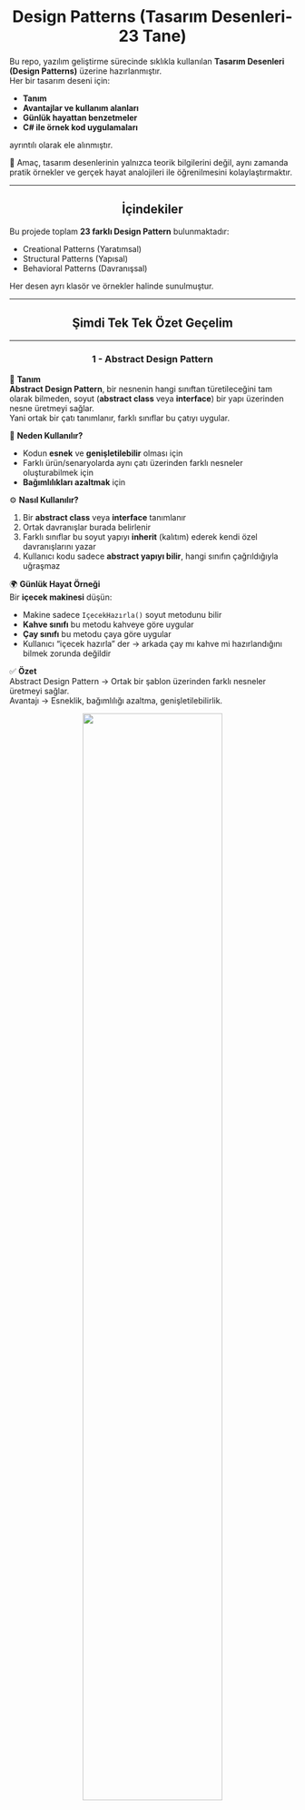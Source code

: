 <h1 align="center">Design Patterns (Tasarım Desenleri-23 Tane)</h1>

Bu repo, yazılım geliştirme sürecinde sıklıkla kullanılan **Tasarım Desenleri (Design Patterns)** üzerine hazırlanmıştır.  
Her bir tasarım deseni için:
 
- **Tanım**
- **Avantajlar ve kullanım alanları**   
- **Günlük hayattan benzetmeler**  
- **C# ile örnek kod uygulamaları**  

ayrıntılı olarak ele alınmıştır.  

📌 Amaç, tasarım desenlerinin yalnızca teorik bilgilerini değil, aynı zamanda pratik örnekler ve gerçek hayat analojileri ile öğrenilmesini kolaylaştırmaktır.  

---

<h2 align="center">İçindekiler</h2>

Bu projede toplam **23 farklı Design Pattern** bulunmaktadır:

- Creational Patterns (Yaratımsal)  
- Structural Patterns (Yapısal)  
- Behavioral Patterns (Davranışsal)  

Her desen ayrı klasör ve örnekler halinde sunulmuştur.  

---

<h2 align="center">Şimdi Tek Tek Özet Geçelim</h2>

---

<h3 align="center">1 - Abstract Design Pattern</h3>

📖 **Tanım**  
**Abstract Design Pattern**, bir nesnenin hangi sınıftan türetileceğini tam olarak bilmeden, soyut (**abstract class** veya **interface**) bir yapı üzerinden nesne üretmeyi sağlar.  
Yani ortak bir çatı tanımlanır, farklı sınıflar bu çatıyı uygular.

🎯 **Neden Kullanılır?**  
- Kodun **esnek** ve **genişletilebilir** olması için  
- Farklı ürün/senaryolarda aynı çatı üzerinden farklı nesneler oluşturabilmek için  
- **Bağımlılıkları azaltmak** için  

⚙️ **Nasıl Kullanılır?**  
1. Bir **abstract class** veya **interface** tanımlanır  
2. Ortak davranışlar burada belirlenir  
3. Farklı sınıflar bu soyut yapıyı **inherit** (kalıtım) ederek kendi özel davranışlarını yazar  
4. Kullanıcı kodu sadece **abstract yapıyı bilir**, hangi sınıfın çağrıldığıyla uğraşmaz  

🌍 **Günlük Hayat Örneği**  
Bir **içecek makinesi** düşün:  

- Makine sadece `IçecekHazırla()` soyut metodunu bilir  
- **Kahve sınıfı** bu metodu kahveye göre uygular  
- **Çay sınıfı** bu metodu çaya göre uygular  
- Kullanıcı “içecek hazırla” der → arkada çay mı kahve mi hazırlandığını bilmek zorunda değildir  

✅ **Özet**  
Abstract Design Pattern → Ortak bir şablon üzerinden farklı nesneler üretmeyi sağlar.  
Avantajı → Esneklik, bağımlılığı azaltma, genişletilebilirlik.

<p align="center">
  <img src="https://github.com/user-attachments/assets/9e999a68-6dee-4f2f-a505-75a9d3449262" width="70%" />
</p>

---

<h3 align="center">2 - Adapter Design Pattern</h3>

📖 **Tanım**  
**Adapter Design Pattern**, uyumsuz iki sınıfı veya sistemi birbirine uyumlu hale getirmek için kullanılan yapısal bir tasarım desenidir.  
Bir çeşit **çevirmen / dönüştürücü** görevi görür.  

🎯 **Neden Kullanılır?**  
- Farklı **arayüzlere (interface)** sahip sınıfları birlikte çalıştırabilmek için  
- Eski kodları **değiştirmeden** yeni sisteme entegre etmek için  
- Kod tekrarını ve **karmaşıklığı azaltmak** için  

⚙️ **Nasıl Kullanılır?**  
1. Bir **hedef arayüz (Target Interface)** tanımlanır  
2. Bu arayüze uymayan bir mevcut sınıf (**Adaptee**) vardır  
3. **Adapter sınıfı**, bu mevcut sınıfı hedef arayüze uydurur  
4. Kullanıcı sadece **hedef arayüzü** kullanır, uyumsuzluğu fark etmez  

🌍 **Günlük Hayat Örneği**  
Bir **priz adaptörü** düşün:  

- Telefon şarj aletin **ABD fişine** göre tasarlanmış olabilir  
- Türkiye’deki priz ise uyumlu değildir  
- Bir **priz adaptörü** kullanarak cihazını şarj edebilirsin  

➡️ Burada:  
- **Priz = Sistem**  
- **Cihaz = Sınıf**  
- **Adaptör = Adapter Pattern**  

✅ **Özet**  
Adapter Design Pattern → Uyumsuz yapıları uyumlu hale getirir.  
Avantajı → Eski ve yeni sistemleri birlikte çalıştırmak, kodu tekrar yazmadan entegre etmek.

<p align="center">
<img src="https://github.com/user-attachments/assets/58e14418-f5e6-428e-8238-eef5dfa948a6" width="70%" />
</p>

---

<h3 align="center">3 - Bridge Design Pattern</h3>

📖 **Tanım**  
**Bridge Design Pattern**, soyutlama (**Abstraction**) ile uygulama (**Implementation**) kısımlarını birbirinden ayırarak,  
ikisinin de bağımsız şekilde geliştirilebilmesini sağlayan yapısal bir tasarım desenidir.  

🎯 **Neden Kullanılır?**  
- Soyutlama ile uygulamanın birbirine **sıkı sıkıya bağlı olmasını engellemek** için  
- Hem soyutlamayı hem de uygulamayı **ayrı ayrı genişletebilmek** için  
- **Kod tekrarını azaltmak** ve **esnekliği artırmak** için  

⚙️ **Nasıl Kullanılır?**  
1. Bir **Abstraction (Soyutlama sınıfı)** tanımlanır → kullanıcı bu sınıf üzerinden sistemi görür  
2. Bir **Implementor (Uygulama arayüzü)** tanımlanır → detayların nasıl yapılacağını belirler  
3. **ConcreteImplementor** sınıfları bu arayüzü uygular  
4. **Abstraction** sınıfı, **implementasyonu** kullanarak işlemleri gerçekleştirir  

🌍 **Günlük Hayat Örneği**  
Bir **uzaktan kumanda** düşün:  

- **Abstraction** → Kumanda (kullanıcı sadece “aç/kapat” düğmesine basar)  
- **Implementor** → Elektronik cihaz arayüzü (TV, Radyo, Klima gibi)  
- **ConcreteImplementor** → TV sınıfı, Radyo sınıfı, Klima sınıfı  

➡️ Kullanıcı aynı kumanda ile farklı cihazları yönetebilir.  
Kumanda değişmeden cihaz türü değişebilir.  

✅ **Özet**  
Bridge Design Pattern → Soyutlama ve uygulamayı birbirinden ayırarak esnek ve bağımsız geliştirme sağlar.  
Avantajı → Hem soyutlamanın hem de uygulamanın ayrı ayrı genişletilmesine izin verir, tekrar eden kodu azaltır.  

<p align="center">
<img src="https://github.com/user-attachments/assets/31bbeb8d-1bcc-4f8b-bf37-0b78a0819ba5" width="70%" />
</p>

---

<h3 align="center">4 - Builder Design Pattern</h3>

📖 **Tanım**  
**Builder Design Pattern**, karmaşık nesnelerin adım adım (**step by step**) oluşturulmasını sağlayan bir **yapılandırma (creational)** tasarım desenidir.  
Nesnenin **nasıl oluşturulacağı** ile **hangi parçalarının olacağı** birbirinden ayrılır.  

🎯 **Neden Kullanılır?**  
- Karmaşık nesneleri **yönetilebilir** şekilde kurmak için  
- Aynı nesnenin farklı tiplerini (**farklı kombinasyonlarla**) oluşturabilmek için  
- Kodun **okunabilirliğini** ve **bakımını kolaylaştırmak** için  

⚙️ **Nasıl Kullanılır?**  
1. **Product** (Ürün sınıfı) tanımlanır → oluşturulacak nesne  
2. Bir **Builder arayüzü** oluşturulur → hangi adımların olacağını belirtir  
3. **Concrete Builder** sınıfları → bu adımları farklı şekillerde uygular  
4. **Director** sınıfı → adımların sırasını yönetir  
5. Sonuç → farklı kombinasyonlarla aynı tipte ürünler üretilebilir  

🌍 **Günlük Hayat Örneği**  
Bir **hamburgerci** düşün:  

- **Product** → Hamburger  
- **Builder** → Hamburgerin adımları: ekmek seç, köfte ekle, sos ekle, içecek ekle  
- **Concrete Builder** → McDonald’s Burger Builder, Burger King Burger Builder (farklı içerikler)  
- **Director** → Kasadaki görevli “BigMac yap” dediğinde adımları sırasıyla uygular  

➡️ Sonuç: Aynı süreçle farklı türde hamburgerler hazırlanabilir  

✅ **Özet**  
Builder Design Pattern → Karmaşık nesneleri adım adım inşa etmeyi sağlar.  
Avantajı → Farklı türde ürünleri aynı süreçle oluşturabilme, esneklik ve düzenli kod yapısı.  

<p align="center">
<img src="https://github.com/user-attachments/assets/6a1a71d9-5512-4a3b-9bf0-c996a3d99311" width="70%" />
</p>

---

<h3 align="center">5 - Chain of Responsibility Design Pattern</h3>

📖 **Tanım**  
**Chain of Responsibility Design Pattern**, bir isteğin (**request**) birden fazla nesne tarafından **sırayla işlenmesini** sağlayan bir **davranışsal (behavioral)** tasarım desenidir.  
Hangi nesnenin isteği işleyeceği, çalışma zamanında zincir üzerinde belirlenir.  

🎯 **Neden Kullanılır?**  
- İsteği kimin ele alacağını **kodda sabitlememek** için  
- İstek farklı koşullara göre farklı nesneler tarafından işlenebilsin diye  
- **Sorumlulukları nesneler arasında paylaştırmak** ve bağımlılığı azaltmak için  

⚙️ **Nasıl Kullanılır?**  
1. Bir **Handler (işleyici) arayüzü** tanımlanır  
2. Her bir **ConcreteHandler**, bu arayüzü uygular  
   - İsteği işler ya da zincirdeki bir sonraki nesneye aktarır  
3. İstek **zincirin başına** gönderilir → uygun olan handler isteği işler  

🌍 **Günlük Hayat Örneği**  
Bir **şirket izin onayı süreci** düşün:  

- Çalışan **10 gün izin** istedi  
- **Handler 1 (Takım Lideri)** → 3 güne kadar izin onaylayabilir. 10 günse → üstüne yollar  
- **Handler 2 (Müdür)** → 7 güne kadar izin onaylayabilir. 10 günse → üstüne yollar  
- **Handler 3 (Genel Müdür)** → Daha uzun izinleri onaylar  

➡️ Çalışan sadece “izin isteği” gönderir.  
Kim onaylayacaksa zincir üzerinde karar verilir.  

✅ **Özet**  
Chain of Responsibility Pattern → Bir isteği sırayla farklı nesnelerin ele almasına olanak tanır.  
Avantajı → İsteğin kim tarafından işleneceğini bilmeye gerek yoktur, zincir **dinamik** ve **esnektir**.  

<p align="center">
<img src="https://github.com/user-attachments/assets/d22154f9-8bba-44cb-95a2-4b4585b0666a" width="70%" />
</p>

---

<h3 align="center">6 - Command Design Pattern</h3>

📖 **Tanım**  
**Command Design Pattern**, bir isteği (**işlemi**) nesneye dönüştüren **davranışsal (behavioral)** bir tasarım desenidir.  
Böylece işlemler **parametre gibi saklanabilir, kuyruklanabilir veya geri alınabilir (undo)**.  

🎯 **Neden Kullanılır?**  
- İstekleri **metot çağrısı yerine nesne** olarak temsil etmek için  
- İşlemleri **kuyruklamak, loglamak veya geri almak (undo/redo)** için  
- **Çağıran (Invoker)** ile **işlemi yapan (Receiver)** sınıflarını birbirinden ayırmak için  

⚙️ **Nasıl Kullanılır?**  
1. Bir **Command arayüzü** tanımlanır → `Execute()` metodu içerir  
2. **ConcreteCommand** sınıfları → belirli bir işlemi (**Receiver** üzerinde) tanımlar  
3. **Receiver** → asıl işi yapan sınıftır  
4. **Invoker** → komutu çağırır ama nasıl yapıldığını bilmez  
5. **Client** → hangi komutun kullanılacağını belirler  

🌍 **Günlük Hayat Örneği**  
Bir **akıllı ev kumandası** düşün:  

- **Command** → `ICommand` arayüzü (`Execute`)  
- **ConcreteCommand** → “Lambayı Aç Komutu”, “Televizyonu Kapat Komutu”  
- **Receiver** → Lamba, Televizyon (gerçek cihaz)  
- **Invoker** → Kumanda (hangi tuşa basıldığını bilir ama arkada hangi cihazın çalıştığını bilmez)  
- **Kullanıcı** → “1’e bas” der → kumanda lambayı açar  

✅ **Özet**  
Command Pattern → İstekleri nesneye çevirerek parametre gibi saklanmasını, kuyruklanmasını, loglanmasını veya geri alınmasını sağlar.  
Avantajı → Esneklik, gevşek bağlılık, undo/redo desteği.  

<p align="center">
<img src="https://github.com/user-attachments/assets/c1c0c68c-263e-465e-8a7d-654cbc31c48d" width="70%" />
</p>

---

<h3 align="center">7 - Composite Design Pattern</h3>

📖 **Tanım**  
**Composite Design Pattern**, ağaç yapısındaki nesneleri (**bütün–parça ilişkisini**) aynı şekilde kullanmayı sağlayan bir **yapısal (structural)** tasarım desenidir.  
Yani tek bir nesne ile bir grup nesne **aynı arayüz üzerinden** yönetilir.  

🎯 **Neden Kullanılır?**  
- **Bireysel nesneler** ile **grup nesnelerini** aynı şekilde işlemek için  
- **Hiyerarşik (ağaç) yapılarda** kodu basitleştirmek için  
- “**Tekil–Grup farkı**” olmadan işlemler yapabilmek için  

⚙️ **Nasıl Kullanılır?**  
1. Bir **Component (bileşen arayüzü)** tanımlanır  
2. **Leaf (yaprak sınıf)** → Alt elemanı olmayan sınıf (ör. ürün)  
3. **Composite (bileşik sınıf)** → Alt elemanları tutar ve yönetir (ör. kategori)  
4. **Client** → Hem **Leaf** hem de **Composite** nesneleri aynı arayüz üzerinden kullanır  

🌍 **Günlük Hayat Örneği**  
Bir **dosya sistemi** düşün:  

- **Leaf** → Dosya (altı yoktur)  
- **Composite** → Klasör (içinde dosya veya başka klasör olabilir)  
- **Kullanıcı** → “Boyut hesapla” dediğinde;  
  - Tek bir dosyanın boyutunu alabilir  
  - Bir klasörün içindeki tüm dosyaların toplam boyutunu da alabilir  

✅ **Özet**  
Composite Pattern → Tekil nesneler ile grup nesnelerini aynı şekilde yönetmeyi sağlar.  
Avantajı → Hiyerarşik yapıları sadeleştirir, kod tekrarını azaltır.  

<p align="center">
<img src="https://github.com/user-attachments/assets/940e3bf7-8373-4394-9881-7e0822d51768" width="70%" />
</p>

---

<h3 align="center">8 - CQRS (Command Query Responsibility Segregation)</h3>

📖 **Tanım**  
**CQRS (Command Query Responsibility Segregation)** bir **tasarım yaklaşımıdır**.  
Okuma (**Query**) ve Yazma (**Command**) işlemlerinin farklı mantıklarla ele alınmasını sağlar.  

🎯 **Neden Kullanılır?**  
- Veri **okuma** ve **yazma** işlemlerinin ihtiyaçları farklıdır → ayrı yönetilirse **performans ve esneklik artar**  
- Büyük sistemlerde **karmaşayı azaltmak** için  
- **Sorgular (read)** → hızlı ve optimize olmalı  
- **Komutlar (write)** → iş kurallarına uymalıdır  

⚙️ **Nasıl Kullanılır?**  
1. **Command** → Sistemde değişiklik yapan işlemler (insert, update, delete)  
2. **Query** → Sistemde sadece veri getiren işlemler  
3. Bu ikisi farklı **handler sınıflarında** yazılır  
4. Ortak bir **Mediator** veya benzer yapı (örn. MediatR) üzerinden çağrılır  

🌍 **Günlük Hayat Örneği**  
Bir **restoran** düşün:  

- **Command (Yazma)** → Garsona sipariş vermek (sistemde değişiklik olur, mutfağa bilgi gider)  
- **Query (Okuma)** → Garsona “Siparişim hazır mı?” diye sormak (sadece bilgi gelir, sistemde değişiklik olmaz)  

➡️ Sipariş vermek ile siparişi sorgulamak farklı süreçlerdir, ama aynı sistem üzerinden yönetilir.  

✅ **Özet**  
CQRS Pattern → Okuma ve yazma işlemlerini ayırarak kodu sadeleştirir ve ölçeklenebilir hale getirir.  
Avantajı → Performans artışı, okunabilir kod, karmaşanın azalması.  

<p align="center">
<img src="https://github.com/user-attachments/assets/1d05a521-753d-40ba-a0e8-9e3146a996dd" width="70%" />
</p>
<h3 align="center">9 - Decorator Design Pattern</h3>

📖 **Tanım**  
**Decorator Design Pattern**, bir nesnenin davranışlarını **değiştirmek** veya **genişletmek** için kullanılan bir **yapısal (structural)** tasarım desenidir.  
Bunu **kalıtım yerine dinamik olarak sarmalama (wrapping)** ile yapar.  

🎯 **Neden Kullanılır?**  
- Mevcut sınıfı **değiştirmeden yeni özellikler eklemek** için  
- **Kod tekrarını önlemek** için  
- Farklı kombinasyonlarla **esnek özellikler** oluşturabilmek için  

⚙️ **Nasıl Kullanılır?**  
1. Bir **Component** arayüzü tanımlanır  
2. **ConcreteComponent** → Bu arayüzü uygular (temel sınıf)  
3. **Decorator** → Component arayüzünü uygular ama içinde başka bir Component referansı tutar  
4. **ConcreteDecorator** sınıfları → Temel sınıfa yeni davranış ekler  

🌍 **Günlük Hayat Örneği**  
Bir **kahve siparişi** düşün:  

- **Component** → Sade Kahve  
- **ConcreteDecorator 1** → Süt eklenmiş kahve  
- **ConcreteDecorator 2** → Çikolata eklenmiş kahve  
- İstediğin kadar dekoratör eklersin → **Sütlü + Çikolatalı + Kremalı kahve**  

➡️ Temel kahve değişmez, sadece **üzerine özellikler eklenir**  

✅ **Özet**  
Decorator Pattern → Bir nesneye dinamik olarak yeni özellikler ekler.  
Avantajı → Esneklik, kod tekrarını azaltma, kalıtım kullanmadan genişletme.  

<p align="center">
<img src="https://github.com/user-attachments/assets/e7f83dda-e7d9-41a3-8ae5-2ae83d74f02e" width="70%" />
</p>

---

<h3 align="center">10 - Facade Design Pattern</h3>

📖 **Tanım**  
**Facade Design Pattern**, karmaşık bir sistemi **tek bir basit arayüz** ile kullanmayı sağlayan bir **yapısal (structural)** tasarım desenidir.  
Yani birçok sınıfın karmaşık işlemleri, kullanıcıya sade bir **kapı (facade)** üzerinden sunulur.  

🎯 **Neden Kullanılır?**  
- Kullanıcıyı sistemin **karmaşasından korumak** için  
- Alt sistemlere doğrudan erişimi engelleyip, **tek noktadan yönetim** sağlamak için  
- Kodun **okunabilirliğini** ve **bakımını kolaylaştırmak** için  

⚙️ **Nasıl Kullanılır?**  
1. Sistemde birçok **karmaşık sınıf** vardır (**Subsystems**)  
2. Bir **Facade sınıfı**, bu sınıfları içinde barındırır  
3. Kullanıcı sadece **Facade** üzerinden işlem yapar, detayları bilmek zorunda kalmaz  

🌍 **Günlük Hayat Örneği**  
Bir **otel resepsiyonu** düşün:  

- **Müşteri** sadece resepsiyon görevlisi ile konuşur  
- **İşlemler**: Oda ayarlamak, restoran rezervasyonu yapmak, temizlik istemek → resepsiyon ilgili birimlere iletir  
- **Müşteri** otelin tüm detaylarını bilmez, sadece resepsiyon ile iletişim kurar  

➡️ Burada:  
- **Resepsiyon → Facade**  
- **Arka plandaki otel birimleri → Subsystem’ler**  

✅ **Özet**  
Facade Pattern → Karmaşık sistemlere basit bir giriş noktası sağlar.  
Avantajı → Kullanıcıya kolaylık, sisteme düzen, bağımlılıkların azalması.  

<p align="center">
  <img src="https://github.com/user-attachments/assets/380001d2-1f27-41bc-aced-c8bff2387c85" width="70%" />
</p>

---

<h3 align="center">11 - Factory Design Pattern</h3>

📖 **Tanım**  
**Factory Design Pattern**, nesne oluşturma işini doğrudan `new` ile yapmak yerine,  
tek bir **fabrika (factory)** sınıfı üzerinden gerçekleştiren bir **oluşturucu (creational)** tasarım desenidir.  

🎯 **Neden Kullanılır?**  
- Nesne oluşturma sürecini **merkezileştirmek** için  
- **Kod tekrarını azaltmak** için  
- Hangi sınıfın oluşturulacağını **çalışma zamanında belirlemek** için  

⚙️ **Nasıl Kullanılır?**  
1. Bir **Product arayüzü** tanımlanır  
2. Farklı sınıflar (**Concrete Products**) bu arayüzü uygular  
3. Bir **Factory sınıfı**, hangi product’ın üretileceğine karar verir  
4. **Client (kullanıcı)** → Sadece Factory’i çağırır, hangi sınıfın döneceğini bilmez  

🌍 **Günlük Hayat Örneği**  
Bir **araç kiralama ofisi** düşün:  

- **Product** → Araç arayüzü (**IAraç**)  
- **Concrete Products** → Araba, Motosiklet, Minibüs  
- **Factory** → Müşterinin ihtiyacına göre uygun aracı üretir  
- **Kullanıcı** → “Bana bir araç lazım” der → hangi sınıfın verileceğini bilmez, **Factory karar verir**  

✅ **Özet**  
Factory Pattern → Nesne oluşturma sürecini merkezi bir fabrika sınıfına devreder.  
Avantajı → Gevşek bağlılık, kolay genişletilebilirlik, kod tekrarının azalması.  

<p align="center">
<img src="https://github.com/user-attachments/assets/a1873dde-7151-46b9-959d-3c98938b0c8f" width="70%" />
</p>

---

<h3 align="center">12 - Flyweight Design Pattern</h3>

📖 **Tanım**  
**Flyweight Design Pattern**, çok sayıda benzer nesnenin hafızada tekrar tekrar oluşturulmasını engelleyip,  
ortak verileri paylaşarak **bellek kullanımını optimize eden** bir **yapısal (structural)** tasarım desenidir.  

🎯 **Neden Kullanılır?**  
- **Bellek tüketimini azaltmak** için  
- Aynı özelliklere sahip nesnelerin tekrar tekrar oluşturulmasını engellemek için  
- Büyük ölçekli sistemlerde **performansı artırmak** için  

⚙️ **Nasıl Kullanılır?**  
1. Nesnenin **içsel (intrinsic)** verileri tanımlanır → paylaşılabilir, ortak özellikler  
2. **Dışsal (extrinsic)** veriler çalışma sırasında dışarıdan gönderilir → her nesneye özel bilgiler  
3. Bir **Flyweight Factory** sınıfı nesneleri üretir ve paylaşır  

🌍 **Günlük Hayat Örneği**  
Bir **oyun** düşün:  

- Oyunda **10.000 ağaç** var  
- Her ağacın türü, rengi, dokusu aslında aynı olabilir → bu bilgiler **intrinsic (ortak)** olarak saklanır  
- Ama her ağacın **konumu farklıdır** → bu bilgi **extrinsic (dışarıdan verilen)** olur  
- ➡️ Böylece 10.000 nesne yerine ortak birkaç nesne hafızada tutulur, **RAM dolmaz**  

✅ **Özet**  
Flyweight Pattern → Ortak verileri paylaşarak bellek kullanımını azaltır.  
Avantajı → Hafıza optimizasyonu, performans artışı, tekrar eden nesnelerden kaçınma.  

<p align="center">
 <img src="https://github.com/user-attachments/assets/dad3b586-ae3e-41e1-b1cc-eb3a9285d4b7" width="70%" />
</p>

---

<h3 align="center">13 - Iterator Design Pattern</h3>

📖 **Tanım**  
**Iterator Design Pattern**, bir koleksiyonun (liste, dizi, ağaç vb.) içindeki elemanlara,  
koleksiyonun iç yapısını bilmeden **sırayla erişmeyi** sağlayan bir **davranışsal (behavioral)** tasarım desenidir.  

🎯 **Neden Kullanılır?**  
- Koleksiyonun nasıl saklandığını bilmeden **elemanlarına erişmek** için  
- Aynı koleksiyon üzerinde farklı **dolaşma (iteration) yöntemleri** tanımlayabilmek için  
- Kodun **okunabilirliğini artırmak** için  

⚙️ **Nasıl Kullanılır?**  
1. Bir **Iterator arayüzü** tanımlanır → `HasNext()`, `Next()` metotlarını içerir  
2. **ConcreteIterator** → Koleksiyondaki elemanlara erişimi gerçekleştirir  
3. **Aggregate (Collection) arayüzü** → `CreateIterator()` metodunu sağlar  
4. **ConcreteAggregate** → Iterator’u döndürür  
5. **Client** → Sadece iterator üzerinden elemanlara erişir  

🌍 **Günlük Hayat Örneği**  
Bir **kitaplık** düşün:  

- Kitaplıkta çok sayıda kitap var  
- **Iterator** → “Sonraki kitabı getir”, “Başka kitap var mı?” sorularını yönetir  
- Kullanıcı kitaplığın iç yapısını (**kitaplar liste mi, raflarda mı, alfabetik mi?**) bilmeden sırayla kitaplara erişebilir  

✅ **Özet**  
Iterator Pattern → Koleksiyon elemanlarına sırayla erişmeyi sağlar, iç yapıyı gizler.  
Avantajı → Esneklik, kapsülleme (encapsulation), farklı dolaşma yöntemlerine imkan tanıma.  

<p align="center">
<img src="https://github.com/user-attachments/assets/3ea73fbd-a7e9-4f76-848e-1d6cf86afd16" width="70%" />
</p>

---

<h3 align="center">14 - Mediator Design Pattern</h3>

📖 **Tanım**  
**Mediator Design Pattern**, nesneler arasındaki **doğrudan iletişimi engelleyip**,  
onların bir **aracı (mediator)** üzerinden haberleşmesini sağlayan bir **davranışsal (behavioral)** tasarım desenidir.  

🎯 **Neden Kullanılır?**  
- Nesneler arasındaki **bağımlılığı azaltmak** için  
- Karmaşık iletişim ağını **tek bir merkezden yönetmek** için  
- Kodun **okunabilirliğini** ve **bakımını kolaylaştırmak** için  

⚙️ **Nasıl Kullanılır?**  
1. Bir **Mediator arayüzü** tanımlanır → iletişimi yöneten metotları içerir  
2. **ConcreteMediator** → Nesneler arasındaki etkileşimi koordine eder  
3. **Colleague (katılımcılar)** → Sadece **mediator** ile konuşur, birbirleriyle doğrudan konuşmaz  

🌍 **Günlük Hayat Örneği**  
Bir **hava trafik kontrol kulesi** düşün:  

- **Uçaklar (Colleague)** → Doğrudan birbirleriyle konuşmaz  
- **Kontrol Kulesi (Mediator)** → Uçaklarla iletişim kurar  
- **Görev** → İniş–kalkış sırasını ayarlamak, çarpışmaları önlemek  

➡️ Böylece **karmaşa engellenir**, iletişim düzenli olur.  

✅ **Özet**  
Mediator Pattern → Nesneler arasındaki iletişimi merkezi bir aracı üzerinden yönetir.  
Avantajı → Bağımlılıkları azaltır, karmaşık ilişkileri sadeleştirir, bakımı kolaylaştırır.  

<p align="center">
 <img src="https://github.com/user-attachments/assets/83f69410-1999-470d-ba75-cb5d712426f6" width="70%" />
</p>

---

<h3 align="center">15 - Memento Design Pattern</h3>

📖 **Tanım**  
**Memento Design Pattern**, bir nesnenin geçmiş durumunu kaydedip gerektiğinde bu duruma geri dönmesini sağlayan bir **davranışsal (behavioral)** tasarım desenidir.  

🎯 **Neden Kullanılır?**  
- Nesnenin **durumunu (state) saklamak** için  
- **Undo (geri al)** veya **rollback** gibi özellikleri uygulamak için  
- Nesnenin iç yapısını dışarıya açmadan **geçmişe dönmesini sağlamak** için  

⚙️ **Nasıl Kullanılır?**  
1. **Originator** → Durumu oluşturan ve değiştiren sınıf  
2. **Memento** → Originator’un durumunu saklayan sınıf (genellikle `private`)  
3. **Caretaker** → Memento nesnesini saklar ama içeriğini bilmez. Gerekirse geri yükler  

🌍 **Günlük Hayat Örneği**  
Bir **metin editörü (Word, Notepad)** düşün:  

- **Originator** → Editör (yazı yazıyorsun)  
- **Memento** → Kaydedilmiş sürüm (**Ctrl + S**)  
- **Caretaker** → Geri al / ileri al (**Undo / Redo**) özelliği  

➡️ Kullanıcı yanlışlıkla bir satırı sildiğinde → “Undo” yapar, eski sürüme döner.  

✅ **Özet**  
Memento Pattern → Nesnenin geçmiş durumlarını kaydedip geri yüklemeye imkan tanır.  
Avantajı → Undo/redo, sürüm yönetimi, veri kaybını önleme.  

<p align="center">
 <img src="https://github.com/user-attachments/assets/1c44a3ab-0453-4572-94e0-f6d5245ad85a" width="70%" />
</p>

---

<h3 align="center">16 - Observer Design Pattern</h3>

📖 **Tanım**  
**Observer Design Pattern**, bir nesnede (**Subject**) olan değişikliğin,  
ona bağlı diğer nesnelere (**Observers**) **otomatik olarak bildirilmesini** sağlayan bir  
**davranışsal (behavioral)** tasarım desenidir.  

🎯 **Neden Kullanılır?**  
- Nesneler arasındaki **bağımlılığı azaltmak** için  
- Bir nesnede değişiklik olduğunda bağlı olanların **otomatik güncellenmesi** için  
- **Olay–dinleyici (event-listener)** mantığını uygulamak için  

⚙️ **Nasıl Kullanılır?**  
1. **Subject** → Gözlemlenen nesne, observer listesini tutar  
2. **Observer arayüzü** → `Update()` metodu içerir  
3. **ConcreteObserver** → Subject’teki değişikliklere tepki verir  
4. Subject değiştiğinde → Tüm observer’lara haber gönderilir  

🌍 **Günlük Hayat Örneği**  
Bir **YouTube kanalı** düşün:  

- **Subject** → Kanal  
- **Observers** → Aboneler  
- Kanal yeni video yüklediğinde (**durum değişir**) → Tüm abonelere bildirim gider  
- Aboneler videoyu izleyip kendi aksiyonlarını alır  

✅ **Özet**  
Observer Pattern → Bir nesnedeki değişikliklerin otomatik olarak diğer nesnelere duyurulmasını sağlar.  
Avantajı → Olay tabanlı sistem kurma, gevşek bağlılık, kolay genişletilebilirlik.  

<p align="center">
 <img src="https://github.com/user-attachments/assets/76949351-f5aa-44ea-a69d-05f0e353ce6b" width="70%" />
</p>
<h3 align="center">17 - Prototype Design Pattern</h3>

📖 **Tanım**  
**Prototype Design Pattern**, yeni nesneler oluştururken mevcut nesnelerin **kopyalanmasını (clone)** sağlayan bir **oluşturucu (creational)** tasarım desenidir.  

🎯 **Neden Kullanılır?**  
- Yeni nesneleri sıfırdan üretmek maliyetli olduğunda  
- Karmaşık nesneleri oluşturmak yerine mevcut bir nesneden kopya almak gerektiğinde  
- Nesne oluşturma sürecini hızlandırmak için  

⚙️ **Nasıl Kullanılır?**  
1. Bir **Prototype arayüzü** tanımlanır → `Clone()` metodu içerir  
2. **ConcretePrototype** sınıfları → `Clone()` metodunu uygular  
3. **Client** → Yeni nesne oluşturmak için `new` kullanmaz, `Clone()` çağırır  

🌍 **Günlük Hayat Örneği**  
Bir **Word belgesi şablonu** düşün:  

- Hazır bir şablon (**Prototype**) vardır  
- Yeni belge oluştururken sıfırdan yapmazsın → şablonu **kopyalarsın**  
- Sonra içerik üzerinde değişiklik yaparsın  

✅ **Özet**  
Prototype Pattern → Nesneleri sıfırdan üretmek yerine kopyalayarak yeni nesneler oluşturmayı sağlar.  
Avantajı → Performans artışı, maliyetin azalması, esneklik.  

<p align="center">
<img src="https://github.com/user-attachments/assets/7db0c217-9dd3-41b3-bb47-28739a6e13fb" width="70%" />
</p>

---

<h3 align="center">18 - Proxy Design Pattern</h3>

📖 **Tanım**  
**Proxy Design Pattern**, başka bir nesneye erişimi kontrol eden bir **aracı (proxy) nesne** sunan  
bir **yapısal (structural)** tasarım desenidir.  

🎯 **Neden Kullanılır?**  
- Nesneye erişimi **kontrol etmek** için  
- **Lazy loading** (nesneyi gerektiğinde yüklemek) için  
- **Güvenlik** ve **loglama** gibi ek işlemleri devreye sokmak için  

⚙️ **Nasıl Kullanılır?**  
1. Bir **Subject arayüzü** tanımlanır  
2. **RealSubject** → Asıl işi yapan sınıf  
3. **Proxy** → RealSubject’e erişimi kontrol eder  
4. Client → Proxy üzerinden çağrı yapar  

🌍 **Günlük Hayat Örneği**  
Bir **kredi kartı** düşün:  

- **RealSubject** → Banka hesabı  
- **Proxy** → Kredi kartı  
- Sen alışverişte doğrudan banka hesabına dokunmazsın → kart (proxy) araya girer  
- Kart yetkilendirme, güvenlik, loglama gibi işleri yapar  

✅ **Özet**  
Proxy Pattern → Bir nesneye erişimi aracı bir nesne üzerinden sağlar.  
Avantajı → Güvenlik, performans, ek işlemler, erişim kontrolü.  

<p align="center">
<img src="https://github.com/user-attachments/assets/9dc5b631-6c5f-4a38-a8a8-1d40f31d5b52" width="70%" />
</p>

---

<h3 align="center">19 - Repository Design Pattern</h3>

📖 **Tanım**  
**Repository Design Pattern**, veritabanı erişimini soyutlayıp,  
uygulamanın veriye erişim mantığını tek bir katman üzerinden yönetmeyi sağlayan bir **altyapısal (architectural)** tasarım desenidir.  

🎯 **Neden Kullanılır?**  
- Veritabanı erişimini **merkezileştirmek** için  
- Kod tekrarını azaltmak için  
- Veriye erişimi **daha okunabilir** ve **bakımı kolay** hale getirmek için  

⚙️ **Nasıl Kullanılır?**  
1. Bir **Repository arayüzü** tanımlanır (ör. `GetAll()`, `GetById()`, `Add()`, `Remove()`)  
2. **ConcreteRepository** → Bu arayüzü uygular, veritabanı ile iletişimi sağlar  
3. **Service katmanı** → Repository üzerinden çalışır  
4. Client → Veritabanını bilmez, sadece Repository’i kullanır  

🌍 **Günlük Hayat Örneği**  
Bir **kütüphane** düşün:  

- Kitaplara erişim (add, remove, list) doğrudan raflardan yapılmaz  
- **Kütüphaneci (Repository)** → Kullanıcı ile kitap rafları arasındaki aracı  
- Kullanıcı kitap istediğinde → kütüphaneci uygun işlemleri yapar  

✅ **Özet**  
Repository Pattern → Veritabanı erişimini soyutlar ve düzenler.  
Avantajı → Kod tekrarını azaltır, kolay test edilebilirlik sağlar, bağımlılıkları azaltır.  

<p align="center">
<img src="https://github.com/user-attachments/assets/2033f4d5-c1f1-4ae7-bf67-92de2a858b8a" width="70%" />
</p>

---

<h3 align="center">20 - Singleton Design Pattern</h3>

📖 **Tanım**  
**Singleton Design Pattern**, bir sınıftan yalnızca **tek bir nesne (instance)** oluşturulmasını garanti eden bir **oluşturucu (creational)** tasarım desenidir.  

🎯 **Neden Kullanılır?**  
- Uygulama boyunca sadece **tek bir nesneye ihtiyaç olduğunda**  
- Ortak kullanılan kaynakları (loglama, konfigürasyon, cache, db connection) yönetmek için  
- Tek merkezden erişim sağlamak için  

⚙️ **Nasıl Kullanılır?**  
1. Sınıfın constructor’ı **private** yapılır  
2. Statik bir alan → sınıfın tek örneğini tutar  
3. Statik bir metot → bu örneği döner  

🌍 **Günlük Hayat Örneği**  
Bir **başkanlık sistemi** düşün:  

- Ülkede sadece **bir başkan** vardır  
- Herkes başkana aynı noktadan erişir  
- Yeni başkan nesnesi oluşturulamaz, hep aynı kişi kullanılır  

✅ **Özet**  
Singleton Pattern → Bir sınıfın sadece bir örneğinin olmasını sağlar.  
Avantajı → Merkezi yönetim, kaynak optimizasyonu, global erişim.  

<p align="center">
<img src="https://github.com/user-attachments/assets/5e6b9f2e-30a7-4b79-bc40-1c4084e13d17" width="70%" />
</p>

---

<h3 align="center">21 - State Design Pattern</h3>

📖 **Tanım**  
**State Design Pattern**, bir nesnenin davranışlarının,  
içinde bulunduğu **duruma (state)** göre değişmesini sağlayan bir **davranışsal (behavioral)** tasarım desenidir.  

🎯 **Neden Kullanılır?**  
- Nesnenin davranışı **durumuna bağlı** olduğunda  
- Durum değiştikçe farklı davranışlar sergilenmesi gerektiğinde  
- `if-else` veya `switch` yığınlarını azaltmak için  

⚙️ **Nasıl Kullanılır?**  
1. Bir **State arayüzü** tanımlanır  
2. **ConcreteState** sınıfları → Farklı durumlara ait davranışları içerir  
3. **Context** → İçinde bulunduğu state’e göre davranış delegasyonu yapar  

🌍 **Günlük Hayat Örneği**  
Bir **trafik ışığı** düşün:  

- **Durumlar** → Kırmızı, Sarı, Yeşil  
- Işık değiştikçe → Sürücülerin davranışı da değişir  
- Aynı nesne (trafik lambası), farklı durumlarda farklı davranışlar sergiler  

✅ **Özet**  
State Pattern → Nesnelerin durumlarına göre farklı davranışlar sergilemesini sağlar.  
Avantajı → Kod sadeleşir, if-else zinciri ortadan kalkar, genişletilebilirlik artar.  

<p align="center">
<img src="https://github.com/user-attachments/assets/b62c2c16-5692-48b0-961a-17934e8fa26f" width="70%" />
</p>

---

<h3 align="center">22 - Strategy Design Pattern</h3>

📖 **Tanım**  
**Strategy Design Pattern**, bir algoritmanın farklı varyasyonlarını (stratejilerini) tanımlayıp,  
çalışma zamanında **hangi stratejinin kullanılacağına karar verilmesini** sağlayan bir **davranışsal (behavioral)** tasarım desenidir.  

🎯 **Neden Kullanılır?**  
- Farklı algoritmalar arasında kolayca geçiş yapabilmek için  
- Kod tekrarını azaltmak için  
- `if-else` bloklarını ortadan kaldırmak için  

⚙️ **Nasıl Kullanılır?**  
1. Bir **Strategy arayüzü** tanımlanır  
2. **ConcreteStrategy** sınıfları → Farklı algoritmaları uygular  
3. **Context** → Hangi stratejinin kullanılacağına karar verir  

🌍 **Günlük Hayat Örneği**  
Bir **navigasyon uygulaması** düşün:  

- Farklı rota stratejileri vardır → En kısa yol, en hızlı yol, ücretli yol  
- Kullanıcı istediği stratejiyi seçer  
- Aynı uygulama → farklı stratejilere göre yol hesaplar  

✅ **Özet**  
Strategy Pattern → Farklı algoritmalar arasında çalışma zamanında seçim yapmayı sağlar.  
Avantajı → Esneklik, modülerlik, kolay bakım.  

<p align="center">
<img width="756" height="761" alt="image" src="https://github.com/user-attachments/assets/13a06661-3464-4ea0-9f34-433b01c50efd" />
</p>

---

<h3 align="center">23 - Template Method Design Pattern</h3>

📖 **Tanım**  
**Template Method Design Pattern**, bir algoritmanın iskeletini üst sınıfta tanımlayıp,  
alt sınıfların bu algoritmanın bazı adımlarını değiştirmesine izin veren bir **davranışsal (behavioral)** tasarım desenidir.  

🎯 **Neden Kullanılır?**  
- Algoritmanın genel yapısı aynı, sadece bazı adımları farklı olduğunda  
- Kod tekrarını önlemek için  
- Ortak süreci tek yerde tanımlamak için  

⚙️ **Nasıl Kullanılır?**  
1. Bir **abstract class** → Algoritmanın adımlarını tanımlar  
2. Bazı adımlar `abstract` olarak bırakılır → Alt sınıflar bu adımları doldurur  
3. **ConcreteClass** → Eksik adımları uygular  

🌍 **Günlük Hayat Örneği**  
Bir **yemek tarifi** düşün:  

- **Template Method** → Genel adımlar aynı: malzemeleri hazırla, pişir, servis et  
- **ConcreteClass 1 (Pizza)** → “Malzeme hazırla” adımı farklı uygulanır  
- **ConcreteClass 2 (Makarna)** → Malzemeler farklıdır ama süreç aynı kalır  

✅ **Özet**  
Template Method Pattern → Algoritmanın iskeletini tanımlar, alt sınıflara özelleştirme imkanı tanır.  
Avantajı → Kod tekrarını azaltır, süreçlerin tutarlı olmasını sağlar.  

<p align="center">
<img width="761" height="750" alt="image" src="https://github.com/user-attachments/assets/7aa8bf1b-a142-45ec-97e0-4317c2e75701" />
</p>

---

<h3 align="center">24 - Unit of Work Design Pattern</h3>

📖 **Tanım**  
**Unit of Work Design Pattern**, birden fazla repository üzerinde yapılan işlemleri tek bir iş birimi (transaction) içinde toplayan  
ve hep birlikte kaydedilmesini sağlayan bir **davranışsal/altyapısal (transactional)** tasarım desenidir.  

🎯 **Neden Kullanılır?**  
- Aynı anda birden fazla tabloya işlem yapılırken **tutarlılığı sağlamak** için  
- `SaveChanges()` gibi metotların her yerde dağınık kullanılmasını engellemek için  
- Transaction yönetimini **merkezileştirmek** için  

⚙️ **Nasıl Kullanılır?**  
1. Bir **IUnitOfWork** arayüzü tanımlanır → `Commit()`, `Rollback()` gibi metotlar içerir  
2. Her repository, UnitOfWork üzerinden yönetilir  
3. İşlemler yapılır → en sonunda `Commit()` çağrılır  
4. Eğer hata olursa → `Rollback()` yapılır, tüm değişiklikler geri alınır  

🌍 **Günlük Hayat Örneği**  
Bir **banka transferi** düşün:  

- Ali’nin hesabından **100₺ çekiliyor**, Veli’nin hesabına yatırılıyor  
- Eğer çekme başarılı ama yatırma başarısız olursa → para kaybolur  
- **Unit of Work** → “İki işlem bir bütün” olarak yönetir  

✅ **Özet**  
Unit of Work Pattern → Birden fazla işlemi tek bir transaction altında toplar.  
Avantajı → Tutarlılık, güvenlik, transaction yönetimi, hata durumunda rollback.  

<p align="center">
<img width="761" height="685" alt="image" src="https://github.com/user-attachments/assets/be63a197-a699-48f8-91e9-588d3a3ff341" />
</p>
